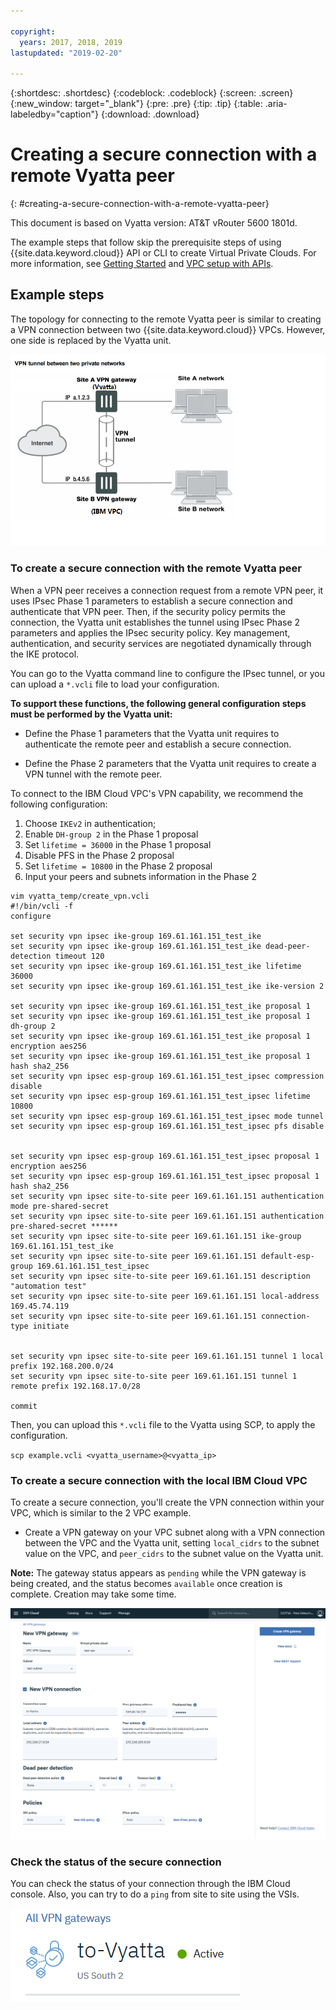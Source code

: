 ```yaml
---

copyright:
  years: 2017, 2018, 2019
lastupdated: "2019-02-20"

---
```


{:shortdesc: .shortdesc}
{:codeblock: .codeblock}
{:screen: .screen}
{:new_window: target="_blank"}
{:pre: .pre}
{:tip: .tip}
{:table: .aria-labeledby="caption"}
{:download: .download}


# Creating a secure connection with a remote Vyatta peer
{: #creating-a-secure-connection-with-a-remote-vyatta-peer}

This document is based on Vyatta version: AT&T vRouter 5600 1801d.

The example steps that follow skip the prerequisite steps of using {{site.data.keyword.cloud}} API or CLI to create Virtual Private Clouds. For more information, see [Getting Started](https://{DomainName}/docs/infrastructure/vpc?topic=vpc-getting-started-with-ibm-cloud-virtual-private-cloud-infrastructure) and [VPC setup with APIs](https://{DomainName}/docs/infrastructure/vpc?topic=vpc-creating-a-vpc-using-the-rest-apis).

## Example steps
The topology for connecting to the remote Vyatta peer is similar to creating a VPN connection between two {{site.data.keyword.cloud}} VPCs. However, one side is replaced by the Vyatta unit.

![enter image description here](images/vpc-vpn-vy-figure.png)

### To create a secure connection with the remote Vyatta peer

When a VPN peer receives a connection request from a remote VPN peer, it uses IPsec Phase 1 parameters to establish a secure connection and authenticate that VPN peer. Then, if the security policy permits the connection, the Vyatta unit establishes the tunnel using IPsec Phase 2 parameters and applies the IPsec security policy. Key management, authentication, and security services are negotiated dynamically through the IKE protocol.

You can go to the Vyatta command line to configure the IPsec tunnel, or you can upload a `*.vcli` file to load your configuration.

**To support these functions, the following general configuration steps must be performed by the Vyatta unit:**

* Define the Phase 1 parameters that the Vyatta unit requires to authenticate the remote peer and establish a secure connection.

* Define the Phase 2 parameters that the Vyatta unit requires to create a VPN tunnel with the remote peer.

To connect to the IBM Cloud VPC's VPN capability, we recommend the following configuration:

1. Choose `IKEv2` in authentication;
2. Enable `DH-group 2` in the Phase 1 proposal
3. Set `lifetime = 36000` in the Phase 1 proposal
4. Disable PFS in the Phase 2 proposal
5. Set `lifetime = 10800` in the Phase 2 proposal
6. Input your peers and subnets information in the Phase 2

```
vim vyatta_temp/create_vpn.vcli
#!/bin/vcli -f
configure

set security vpn ipsec ike-group 169.61.161.151_test_ike
set security vpn ipsec ike-group 169.61.161.151_test_ike dead-peer-detection timeout 120
set security vpn ipsec ike-group 169.61.161.151_test_ike lifetime 36000
set security vpn ipsec ike-group 169.61.161.151_test_ike ike-version 2

set security vpn ipsec ike-group 169.61.161.151_test_ike proposal 1
set security vpn ipsec ike-group 169.61.161.151_test_ike proposal 1 dh-group 2
set security vpn ipsec ike-group 169.61.161.151_test_ike proposal 1 encryption aes256
set security vpn ipsec ike-group 169.61.161.151_test_ike proposal 1 hash sha2_256
set security vpn ipsec esp-group 169.61.161.151_test_ipsec compression disable
set security vpn ipsec esp-group 169.61.161.151_test_ipsec lifetime 10800
set security vpn ipsec esp-group 169.61.161.151_test_ipsec mode tunnel
set security vpn ipsec esp-group 169.61.161.151_test_ipsec pfs disable


set security vpn ipsec esp-group 169.61.161.151_test_ipsec proposal 1 encryption aes256
set security vpn ipsec esp-group 169.61.161.151_test_ipsec proposal 1 hash sha2_256
set security vpn ipsec site-to-site peer 169.61.161.151 authentication mode pre-shared-secret
set security vpn ipsec site-to-site peer 169.61.161.151 authentication pre-shared-secret ******
set security vpn ipsec site-to-site peer 169.61.161.151 ike-group 169.61.161.151_test_ike
set security vpn ipsec site-to-site peer 169.61.161.151 default-esp-group 169.61.161.151_test_ipsec
set security vpn ipsec site-to-site peer 169.61.161.151 description "automation test"
set security vpn ipsec site-to-site peer 169.61.161.151 local-address 169.45.74.119
set security vpn ipsec site-to-site peer 169.61.161.151 connection-type initiate


set security vpn ipsec site-to-site peer 169.61.161.151 tunnel 1 local prefix 192.168.200.0/24
set security vpn ipsec site-to-site peer 169.61.161.151 tunnel 1 remote prefix 192.168.17.0/28

commit
```

Then, you can upload this `*.vcli` file to the Vyatta using SCP, to apply the configuration.

`scp example.vcli <vyatta_username>@<vyatta_ip>`

### To create a secure connection with the local IBM Cloud VPC

 To create a secure connection, you'll create the VPN connection within your VPC, which is similar to the 2 VPC example.

* Create a VPN gateway on your VPC subnet  along with a VPN connection between the VPC and the Vyatta unit, setting `local_cidrs` to the subnet value on the VPC, and `peer_cidrs` to the subnet value on the Vyatta unit.

**Note:** The gateway status appears as `pending` while the VPN gateway is being created, and the status becomes `available` once creation is complete. Creation may take some time.

![enter image description here](images/vpc-vpn-vy-connection.png)

### Check the status of the secure connection

You can check the status of your connection through the IBM Cloud console. Also, you can try to do a `ping` from site to site using the VSIs.

![enter image description here](images/vpc-vpn-vy-status.png)
